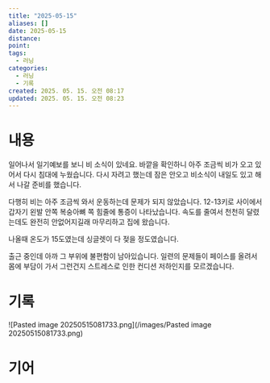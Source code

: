 ```yaml
---
title: "2025-05-15"
aliases: []
date: 2025-05-15
distance:
point:
tags:
  - 러닝
categories:
  - 러닝
  - 기록
created: 2025. 05. 15. 오전 08:17
updated: 2025. 05. 15. 오전 08:23
---
```


# 내용

일어나서 일기예보를 보니 비 소식이 있네요. 바깥을 확인하니 아주 조금씩 비가 오고 있어서 다시 침대에 누웠습니다. 다시 자려고 했는데 잠은 안오고 비소식이 내일도 있고 해서 나갈 준비를 했습니다.

다행히 비는 아주 조금씩 와서 운동하는데 문제가 되지 않았습니다. 12-13키로 사이에서 갑자기 왼발 안쪽 복숭아뼈 쪽 힘줄에 통증이 나타났습니다. 속도를 줄여서 천천히 달렸는데도 완전히 안없어지길래 마무리하고 집에 왔습니다.

나올때 온도가 15도였는데 싱글렛이 다 젖을 정도였습니다.

출근 중인데 아까 그 부위에 불편함이 남아있습니다. 일련의 문제들이 페이스를 올려서 몸에 부담이 가서 그런건지 스트레스로 인한 컨디션 저하인지를 모르겠습니다.

# 기록

![Pasted image 20250515081733.png](/images/Pasted image 20250515081733.png)

# 기어

